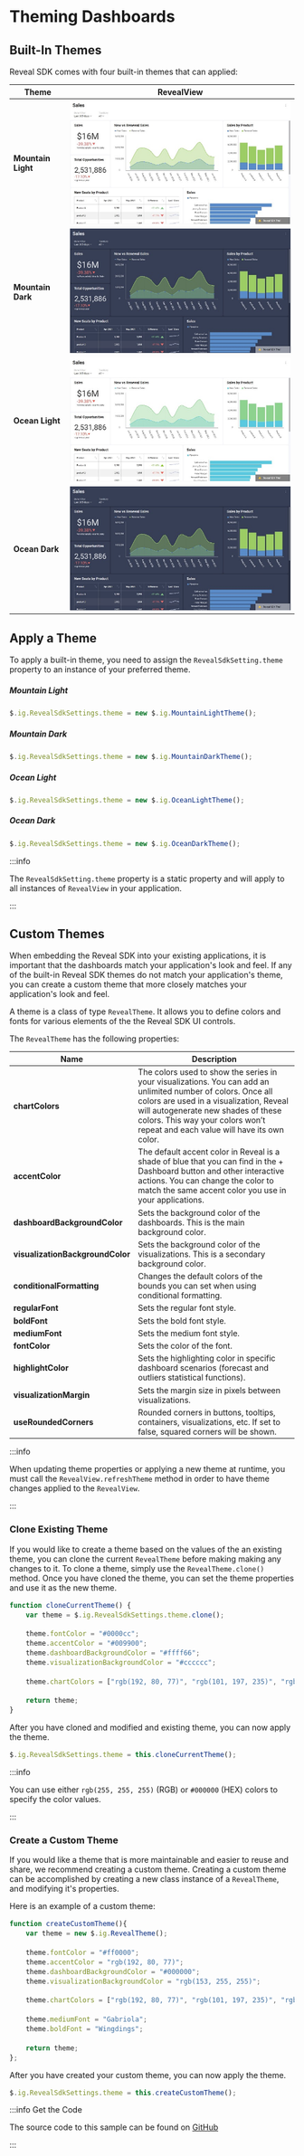 # Theming Dashboards

## Built-In Themes

Reveal SDK comes with four built-in themes that can applied:

| Theme              | RevealView                               |
| -----              | :--------:                               |
| **Mountain Light** | ![](images/theming-mountain-light.jpg)   |
| **Mountain Dark**  | ![](images/theming-mountain-dark.jpg)    |
| **Ocean Light**    | ![](images/theming-ocean-light.jpg)      |
| **Ocean Dark**     | ![](images/theming-mountain-dark.jpg)    |

## Apply a Theme

To apply a built-in theme, you need to assign the `RevealSdkSetting.theme` property to an instance of your preferred theme.

##### Mountain Light

```js
$.ig.RevealSdkSettings.theme = new $.ig.MountainLightTheme();
```

##### Mountain Dark

```js
$.ig.RevealSdkSettings.theme = new $.ig.MountainDarkTheme();
```

##### Ocean Light

```js
$.ig.RevealSdkSettings.theme = new $.ig.OceanLightTheme();
```

##### Ocean Dark

```js
$.ig.RevealSdkSettings.theme = new $.ig.OceanDarkTheme();
```

:::info

The `RevealSdkSetting.theme` property is a static property and will apply to all instances of `RevealView` in your application.

:::

## Custom Themes

When embedding the Reveal SDK into your existing applications, it is important that the dashboards match your application's look and feel. If any of the built-in Reveal SDK themes do not match your application's theme, you can create a custom theme that more closely matches your application's look and feel.

A theme is a class of type `RevealTheme`. It allows you to define colors and fonts for various elements of the the Reveal SDK UI controls.

The `RevealTheme` has the following properties:

| Name                                              | Description                                                                                                    |
| ----                                              | -----------                                                                                                    |
| **chartColors**                                   | The colors used to show the series in your visualizations. You can add an unlimited number of colors. Once all colors are used in a visualization, Reveal will autogenerate new shades of these colors. This way your colors won’t repeat and each value will have its own color.            |
| **accentColor**                                   | The default accent color in Reveal is a shade of blue that you can find in the + Dashboard button and other interactive actions. You can change the color to match the same accent color you use in your applications.                                                                    |
| **dashboardBackgroundColor**                      | Sets the background color of the dashboards. This is the main background color.                                |
| **visualizationBackgroundColor**                  | Sets the background color of the visualizations. This is a secondary background color.                         |
| **conditionalFormatting**                         | Changes the default colors of the bounds you can set when using conditional formatting.                        |
| **regularFont**                                   | Sets the regular font style.                                                                                   |
| **boldFont**                                      | Sets the bold font style.                                                                                      |
| **mediumFont**                                    | Sets the medium font style.                                                                                    |
| **fontColor**                                     | Sets the color of the font.                                                                                    |
| **highlightColor**                                | Sets the highlighting color in specific dashboard scenarios (forecast and outliers statistical functions).     |
| **visualizationMargin**                                | Sets the margin size in pixels between visualizations.     |
| **useRoundedCorners**                             | Rounded corners in buttons, tooltips, containers, visualizations, etc. If set to false, squared corners will be shown.                                                                                                                                                                        |

:::info

When updating theme properties or applying a new theme at runtime, you must call the `RevealView.refreshTheme` method in order to have theme changes applied to the `RevealView`.

:::

### Clone Existing Theme

If you would like to create a theme based on the values of the an existing theme, you can clone the current `RevealTheme` before making making any changes to it.  To clone a theme, simply use the `RevealTheme.clone()` method. Once you have cloned the theme, you can set the theme properties and use it as the new theme.

```js
function cloneCurrentTheme() {
    var theme = $.ig.RevealSdkSettings.theme.clone();

    theme.fontColor = "#0000cc";
    theme.accentColor = "#009900";
    theme.dashboardBackgroundColor = "#ffff66";
    theme.visualizationBackgroundColor = "#cccccc";

    theme.chartColors = ["rgb(192, 80, 77)", "rgb(101, 197, 235)", "rgb(232, 77, 137)"];

    return theme;
}
```

After you have cloned and modified and existing theme, you can now apply the theme.

```js
$.ig.RevealSdkSettings.theme = this.cloneCurrentTheme();
```

:::info

You can use either `rgb(255, 255, 255)` (RGB) or `#000000` (HEX) colors to specify the color values.

:::

### Create a Custom Theme

If you would like a theme that is more maintainable and easier to reuse and share, we recommend creating a custom theme. Creating a custom theme can be accomplished by creating a new class instance of a `RevealTheme`, and modifying it's properties.

Here is an example of a custom theme:

```js
function createCustomTheme(){
    var theme = new $.ig.RevealTheme();

    theme.fontColor = "#ff0000";
    theme.accentColor = "rgb(192, 80, 77)";
    theme.dashboardBackgroundColor = "#000000";
    theme.visualizationBackgroundColor = "rgb(153, 255, 255)";

    theme.chartColors = ["rgb(192, 80, 77)", "rgb(101, 197, 235)", "rgb(232, 77, 137)"]

    theme.mediumFont = "Gabriola";
    theme.boldFont = "Wingdings";

    return theme;
};
```

After you have created your custom theme, you can now apply the theme.

```js
$.ig.RevealSdkSettings.theme = this.createCustomTheme();
```

:::info Get the Code

The source code to this sample can be found on [GitHub](https://github.com/RevealBi/sdk-samples-javascript/tree/main/ThemingDashboards)

:::
